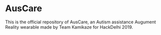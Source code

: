 # AusCare
This is the official repository of AusCare, an Autism assistance Augument Reality wearable made by Team Kamikaze for HackDelhi 2019.